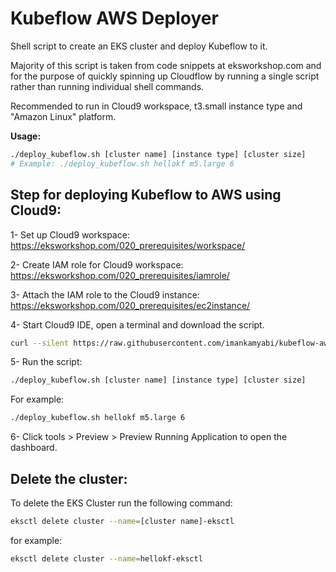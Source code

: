 # Kubeflow AWS Deployer
Shell script to create an EKS cluster and deploy Kubeflow to it. 

Majority of this script is taken from code snippets at eksworkshop.com and for the purpose of quickly spinning up Cloudflow by running a single script rather than running individual shell commands.

Recommended to run in Cloud9 workspace, t3.small instance type and "Amazon Linux" platform.

**Usage:**
```bash
./deploy_kubeflow.sh [cluster name] [instance type] [cluster size]
# Example: ./deploy_kubeflow.sh hellokf m5.large 6
```


## Step for deploying Kubeflow to AWS using Cloud9:

1- Set up Cloud9 workspace: https://eksworkshop.com/020_prerequisites/workspace/

2- Create IAM role for Cloud9 workspace: https://eksworkshop.com/020_prerequisites/iamrole/

3- Attach the IAM role to the Cloud9 instance: https://eksworkshop.com/020_prerequisites/ec2instance/

4- Start Cloud9 IDE, open a terminal and download the script.
```bash
curl --silent https://raw.githubusercontent.com/imankamyabi/kubeflow-aws-deployer/master/deploy_kubeflow.sh --output deploy_kubeflow.sh
```

5- Run the script:
```bash
./deploy_kubeflow.sh [cluster name] [instance type] [cluster size]
```
For example:
```bash
./deploy_kubeflow.sh hellokf m5.large 6
```

6- Click tools > Preview > Preview Running Application to open the dashboard.


## Delete the cluster:
To delete the EKS Cluster run the following command:
```bash
eksctl delete cluster --name=[cluster name]-eksctl
```
for example:
```bash 
eksctl delete cluster --name=hellokf-eksctl
```